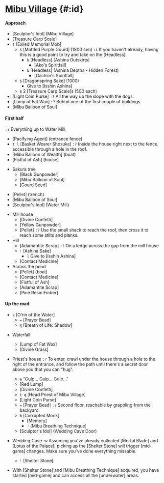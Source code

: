 # [Mibu Village](@) {#:id}

#### Approach
+ [Sculptor's Idol] (Mibu Village)
+ [Treasure Carp Scale]
+ `t` [Exiled Memorial Mob]
  + `$` [Mottled Purple Gourd] (1800 sen)
    `:i` If you haven't already, having this is a good point to try and take on the [Headless].
      + `k` [Headless] (Ashina Outskirts)
        - [Ako's Spiritfall]
      + `k` [Headless] (Ashina Depths - Hidden Forest)
        - [Gachiin's Spiritfall]
  + `$` [Dragonspring Sake] (1000)
    + Give to [Isshin Ashina]
  + `$` 2 [Treasure Carp Scale]s (500 each)
+ [Light Coin Purse]
  `:?` All the way up the slope with the dogs.
+ [Lump of Fat Wax]
  `:?` Behnd one of the first couple of buildings.
+ [Mibu Balloon of Soul]

#### First half
`:i` Everything up to Water Mill.
+ [Pacifying Agent] (entrance fence)
+ `t l` [Basket Wearer Shosuke]
  `:?` Inside the house right next to the fence, accessible through a hole in the roof.
+ [Mibu Balloon of Wealth] (boat)
+ [Fistful of Ash] (house)
- Sakura tree
  + [Black Gunpowder]
  + [Mibu Balloon of Soul]
  + [Gourd Seed]
+ [Pellet] (trench)
+ [Mibu Balloon of Soul]
+ [Sculptor's Idol] (Water Mill)
- Mill house
  + [Divine Confetti]
  + [Yellow Gunpowder]
  + [Pellet]
    `:?` Use the small shack to reach the roof, then cross it to reach some stilts and planks.
- Hill
  + [Adamantite Scrap]
    `:?` On a ledge across the gap from the mill house
  + `!` [Ashina Sake]
    + `l` Give to [Isshin Ashina]
  + [Contact Medicine]
- Across the pond
  + [Pellet] (boat)
  + [Contact Medicine]
  + [Fistful of Ash]
  + [Adamantite Scrap]
  + [Pine Resin Ember]

#### Up the road
+ `k` [O'rin of the Water]
  - `=` [Prayer Bead]
  - `@` [Breath of Life: Shadow]
- Waterfall
  + [Lump of Fat Wax]
  + [Divine Grass]
- Priest's house
  `:?` To enter, crawl under the house through a hole to the right of the entrance, and follow the path until there's a secret door above you that you can "hug".
  + `e` "Gulp... Gulp... Gulp..."
  + [Red Lump]
  + [Divine Confetti]
  + `t q` [Head Priest of Mibu Village]
  + [Light Coin Purse]
  + `=` [Prayer Bead]
    `:?` Second floor, reachable by grappling from the backyard.
  + `b` [Corrupted Monk]
    - [Memory]
    - `!` [Mibu Breathing Technique]
  + [Sculptor's Idol] (Wedding Cave Door)
- Wedding Cave
  `:w` Assuming you've already collected [Mortal Blade] and [Lotus of the Palace], picking up the [Shelter Stone] will trigger [mid-game] changes. Make sure you've done everything missable.
  + `!` [Shelter Stone]

- With [Shelter Stone] and [Mibu Breathing Technique] acquired, you have started [mid-game] and can access all the [underwater] areas.
